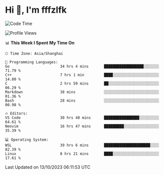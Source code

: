 # Hi 👋, I'm fffzlfk

<!--START_SECTION:waka-->
![Code Time](http://img.shields.io/badge/Code%20Time-515%20hrs%206%20mins-blue)

![Profile Views](http://img.shields.io/badge/Profile%20Views-0-blue)

📊 **This Week I Spent My Time On** 

```text
🕑︎ Time Zone: Asia/Shanghai

💬 Programming Languages: 
Go                       34 hrs 4 mins       ██████████████████░░░░░░░   71.79 % 
C++                      7 hrs 1 min         ████░░░░░░░░░░░░░░░░░░░░░   14.80 % 
C                        2 hrs 59 mins       ██░░░░░░░░░░░░░░░░░░░░░░░   06.29 % 
Markdown                 38 mins             ░░░░░░░░░░░░░░░░░░░░░░░░░   01.36 % 
Bash                     28 mins             ░░░░░░░░░░░░░░░░░░░░░░░░░   00.98 % 

🔥 Editors: 
VS Code                  30 hrs 40 mins      ████████████████░░░░░░░░░   64.61 % 
Neovim                   16 hrs 47 mins      █████████░░░░░░░░░░░░░░░░   35.39 % 

💻 Operating System: 
WSL                      39 hrs 6 mins       █████████████████████░░░░   82.39 % 
Linux                    8 hrs 21 mins       ████░░░░░░░░░░░░░░░░░░░░░   17.61 % 
```


 Last Updated on 13/10/2023 06:11:53 UTC
<!--END_SECTION:waka-->
